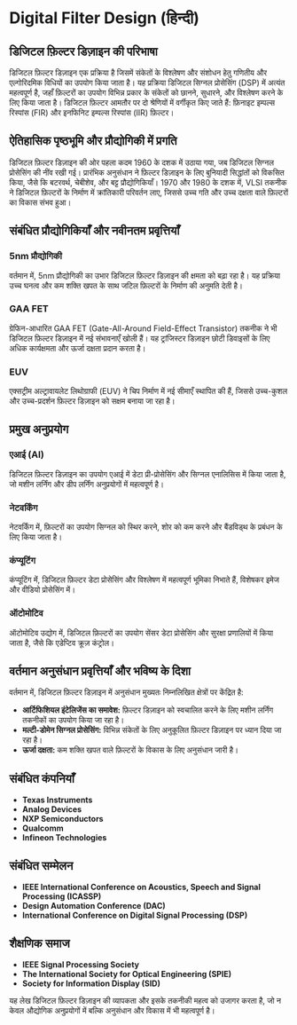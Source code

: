 # Digital Filter Design (हिन्दी)

## डिजिटल फ़िल्टर डिज़ाइन की परिभाषा

डिजिटल फ़िल्टर डिज़ाइन एक प्रक्रिया है जिसमें संकेतों के विश्लेषण और संशोधन हेतु गणितीय और एल्गोरिदमिक विधियों का उपयोग किया जाता है। यह प्रक्रिया डिजिटल सिग्नल प्रोसेसिंग (DSP) में अत्यंत महत्वपूर्ण है, जहाँ फ़िल्टरों का उपयोग विभिन्न प्रकार के संकेतों को छानने, सुधारने, और विश्लेषण करने के लिए किया जाता है। डिजिटल फ़िल्टर आमतौर पर दो श्रेणियों में वर्गीकृत किए जाते हैं: फ़िनाइट इम्पल्स रिस्पांस (FIR) और इनफिनिट इम्पल्स रिस्पांस (IIR) फ़िल्टर।

## ऐतिहासिक पृष्ठभूमि और प्रौद्योगिकी में प्रगति

डिजिटल फ़िल्टर डिज़ाइन की ओर पहला कदम 1960 के दशक में उठाया गया, जब डिजिटल सिग्नल प्रोसेसिंग की नींव रखी गई। प्रारंभिक अनुसंधान ने फ़िल्टर डिज़ाइन के लिए बुनियादी सिद्धांतों को विकसित किया, जैसे कि बटरवर्थ, चेबीशेव, और बट्ट प्रौद्योगिकियाँ। 1970 और 1980 के दशक में, VLSI तकनीक ने डिजिटल फ़िल्टरों के निर्माण में क्रांतिकारी परिवर्तन लाए, जिससे उच्च गति और उच्च दक्षता वाले फ़िल्टरों का विकास संभव हुआ।

## संबंधित प्रौद्योगिकियाँ और नवीनतम प्रवृत्तियाँ

### 5nm प्रौद्योगिकी

वर्तमान में, 5nm प्रौद्योगिकी का उभार डिजिटल फ़िल्टर डिज़ाइन की क्षमता को बढ़ा रहा है। यह प्रक्रिया उच्च घनत्व और कम शक्ति खपत के साथ जटिल फ़िल्टरों के निर्माण की अनुमति देती है। 

### GAA FET

ग्रेफिन-आधारित GAA FET (Gate-All-Around Field-Effect Transistor) तकनीक ने भी डिजिटल फ़िल्टर डिज़ाइन में नई संभावनाएँ खोली हैं। यह ट्रांजिस्टर डिज़ाइन छोटी डिवाइसों के लिए अधिक कार्यक्षमता और ऊर्जा दक्षता प्रदान करता है।

### EUV

एक्सट्रीम अल्ट्रावायलेट लिथोग्राफी (EUV) ने चिप निर्माण में नई सीमाएँ स्थापित की हैं, जिससे उच्च-कुशल और उच्च-प्रदर्शन फ़िल्टर डिज़ाइन को सक्षम बनाया जा रहा है।

## प्रमुख अनुप्रयोग

### एआई (AI)

डिजिटल फ़िल्टर डिज़ाइन का उपयोग एआई में डेटा प्री-प्रोसेसिंग और सिग्नल एनालिसिस में किया जाता है, जो मशीन लर्निंग और डीप लर्निंग अनुप्रयोगों में महत्वपूर्ण है।

### नेटवर्किंग

नेटवर्किंग में, फ़िल्टरों का उपयोग सिग्नल को स्थिर करने, शोर को कम करने और बैंडविड्थ के प्रबंधन के लिए किया जाता है।

### कंप्यूटिंग

कंप्यूटिंग में, डिजिटल फ़िल्टर डेटा प्रोसेसिंग और विश्लेषण में महत्वपूर्ण भूमिका निभाते हैं, विशेषकर इमेज और वीडियो प्रोसेसिंग में।

### ऑटोमोटिव

ऑटोमोटिव उद्योग में, डिजिटल फ़िल्टरों का उपयोग सेंसर डेटा प्रोसेसिंग और सुरक्षा प्रणालियों में किया जाता है, जैसे कि एडेप्टिव क्रूज़ कंट्रोल।

## वर्तमान अनुसंधान प्रवृत्तियाँ और भविष्य के दिशा

वर्तमान में, डिजिटल फ़िल्टर डिज़ाइन में अनुसंधान मुख्यतः निम्नलिखित क्षेत्रों पर केंद्रित है:
- **आर्टिफिशियल इंटेलिजेंस का समावेश:** फ़िल्टर डिज़ाइन को स्वचालित करने के लिए मशीन लर्निंग तकनीकों का उपयोग किया जा रहा है।
- **मल्टी-डोमेन सिग्नल प्रोसेसिंग:** विभिन्न संकेतों के लिए अनुकूलित फ़िल्टर डिज़ाइन पर ध्यान दिया जा रहा है।
- **ऊर्जा दक्षता:** कम शक्ति खपत वाले फ़िल्टरों के विकास के लिए अनुसंधान जारी है।

## संबंधित कंपनियाँ

- **Texas Instruments**
- **Analog Devices**
- **NXP Semiconductors**
- **Qualcomm**
- **Infineon Technologies**

## संबंधित सम्मेलन

- **IEEE International Conference on Acoustics, Speech and Signal Processing (ICASSP)**
- **Design Automation Conference (DAC)**
- **International Conference on Digital Signal Processing (DSP)**

## शैक्षणिक समाज

- **IEEE Signal Processing Society**
- **The International Society for Optical Engineering (SPIE)**
- **Society for Information Display (SID)**

यह लेख डिजिटल फ़िल्टर डिज़ाइन की व्यापकता और इसके तकनीकी महत्व को उजागर करता है, जो न केवल औद्योगिक अनुप्रयोगों में बल्कि अनुसंधान और विकास में भी महत्वपूर्ण है।